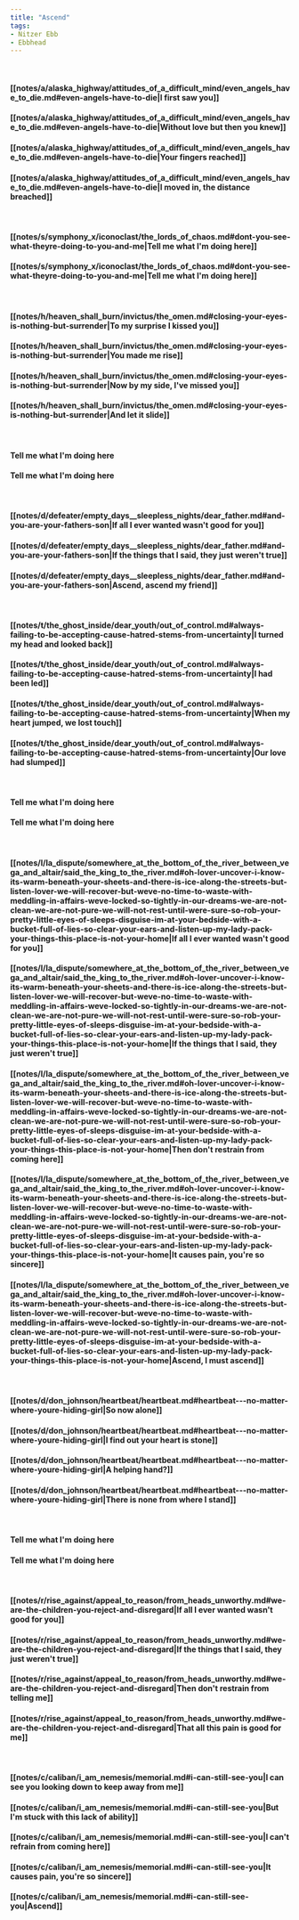 ```yaml
---
title: "Ascend"
tags:
- Nitzer Ebb
- Ebbhead
---
```

&nbsp;
#### [[notes/a/alaska_highway/attitudes_of_a_difficult_mind/even_angels_have_to_die.md#even-angels-have-to-die|I first saw you]]
#### [[notes/a/alaska_highway/attitudes_of_a_difficult_mind/even_angels_have_to_die.md#even-angels-have-to-die|Without love but then you knew]]
#### [[notes/a/alaska_highway/attitudes_of_a_difficult_mind/even_angels_have_to_die.md#even-angels-have-to-die|Your fingers reached]]
#### [[notes/a/alaska_highway/attitudes_of_a_difficult_mind/even_angels_have_to_die.md#even-angels-have-to-die|I moved in, the distance breached]]
&nbsp;
#### [[notes/s/symphony_x/iconoclast/the_lords_of_chaos.md#dont-you-see-what-theyre-doing-to-you-and-me|Tell me what I'm doing here]]
#### [[notes/s/symphony_x/iconoclast/the_lords_of_chaos.md#dont-you-see-what-theyre-doing-to-you-and-me|Tell me what I'm doing here]]
&nbsp;
#### [[notes/h/heaven_shall_burn/invictus/the_omen.md#closing-your-eyes-is-nothing-but-surrender|To my surprise I kissed you]]
#### [[notes/h/heaven_shall_burn/invictus/the_omen.md#closing-your-eyes-is-nothing-but-surrender|You made me rise]]
#### [[notes/h/heaven_shall_burn/invictus/the_omen.md#closing-your-eyes-is-nothing-but-surrender|Now by my side, I've missed you]]
#### [[notes/h/heaven_shall_burn/invictus/the_omen.md#closing-your-eyes-is-nothing-but-surrender|And let it slide]]
&nbsp;
#### Tell me what I'm doing here
#### Tell me what I'm doing here
&nbsp;
#### [[notes/d/defeater/empty_days__sleepless_nights/dear_father.md#and-you-are-your-fathers-son|If all I ever wanted wasn't good for you]]
#### [[notes/d/defeater/empty_days__sleepless_nights/dear_father.md#and-you-are-your-fathers-son|If the things that I said, they just weren't true]]
#### [[notes/d/defeater/empty_days__sleepless_nights/dear_father.md#and-you-are-your-fathers-son|Ascend, ascend my friend]]
&nbsp;
#### [[notes/t/the_ghost_inside/dear_youth/out_of_control.md#always-failing-to-be-accepting-cause-hatred-stems-from-uncertainty|I turned my head and looked back]]
#### [[notes/t/the_ghost_inside/dear_youth/out_of_control.md#always-failing-to-be-accepting-cause-hatred-stems-from-uncertainty|I had been led]]
#### [[notes/t/the_ghost_inside/dear_youth/out_of_control.md#always-failing-to-be-accepting-cause-hatred-stems-from-uncertainty|When my heart jumped, we lost touch]]
#### [[notes/t/the_ghost_inside/dear_youth/out_of_control.md#always-failing-to-be-accepting-cause-hatred-stems-from-uncertainty|Our love had slumped]]
&nbsp;
#### Tell me what I'm doing here
#### Tell me what I'm doing here
&nbsp;
#### [[notes/l/la_dispute/somewhere_at_the_bottom_of_the_river_between_vega_and_altair/said_the_king_to_the_river.md#oh-lover-uncover-i-know-its-warm-beneath-your-sheets-and-there-is-ice-along-the-streets-but-listen-lover-we-will-recover-but-weve-no-time-to-waste-with-meddling-in-affairs-weve-locked-so-tightly-in-our-dreams-we-are-not-clean-we-are-not-pure-we-will-not-rest-until-were-sure-so-rob-your-pretty-little-eyes-of-sleeps-disguise-im-at-your-bedside-with-a-bucket-full-of-lies-so-clear-your-ears-and-listen-up-my-lady-pack-your-things-this-place-is-not-your-home|If all I ever wanted wasn't good for you]]
#### [[notes/l/la_dispute/somewhere_at_the_bottom_of_the_river_between_vega_and_altair/said_the_king_to_the_river.md#oh-lover-uncover-i-know-its-warm-beneath-your-sheets-and-there-is-ice-along-the-streets-but-listen-lover-we-will-recover-but-weve-no-time-to-waste-with-meddling-in-affairs-weve-locked-so-tightly-in-our-dreams-we-are-not-clean-we-are-not-pure-we-will-not-rest-until-were-sure-so-rob-your-pretty-little-eyes-of-sleeps-disguise-im-at-your-bedside-with-a-bucket-full-of-lies-so-clear-your-ears-and-listen-up-my-lady-pack-your-things-this-place-is-not-your-home|If the things that I said, they just weren't true]]
#### [[notes/l/la_dispute/somewhere_at_the_bottom_of_the_river_between_vega_and_altair/said_the_king_to_the_river.md#oh-lover-uncover-i-know-its-warm-beneath-your-sheets-and-there-is-ice-along-the-streets-but-listen-lover-we-will-recover-but-weve-no-time-to-waste-with-meddling-in-affairs-weve-locked-so-tightly-in-our-dreams-we-are-not-clean-we-are-not-pure-we-will-not-rest-until-were-sure-so-rob-your-pretty-little-eyes-of-sleeps-disguise-im-at-your-bedside-with-a-bucket-full-of-lies-so-clear-your-ears-and-listen-up-my-lady-pack-your-things-this-place-is-not-your-home|Then don't restrain from coming here]]
#### [[notes/l/la_dispute/somewhere_at_the_bottom_of_the_river_between_vega_and_altair/said_the_king_to_the_river.md#oh-lover-uncover-i-know-its-warm-beneath-your-sheets-and-there-is-ice-along-the-streets-but-listen-lover-we-will-recover-but-weve-no-time-to-waste-with-meddling-in-affairs-weve-locked-so-tightly-in-our-dreams-we-are-not-clean-we-are-not-pure-we-will-not-rest-until-were-sure-so-rob-your-pretty-little-eyes-of-sleeps-disguise-im-at-your-bedside-with-a-bucket-full-of-lies-so-clear-your-ears-and-listen-up-my-lady-pack-your-things-this-place-is-not-your-home|It causes pain, you're so sincere]]
#### [[notes/l/la_dispute/somewhere_at_the_bottom_of_the_river_between_vega_and_altair/said_the_king_to_the_river.md#oh-lover-uncover-i-know-its-warm-beneath-your-sheets-and-there-is-ice-along-the-streets-but-listen-lover-we-will-recover-but-weve-no-time-to-waste-with-meddling-in-affairs-weve-locked-so-tightly-in-our-dreams-we-are-not-clean-we-are-not-pure-we-will-not-rest-until-were-sure-so-rob-your-pretty-little-eyes-of-sleeps-disguise-im-at-your-bedside-with-a-bucket-full-of-lies-so-clear-your-ears-and-listen-up-my-lady-pack-your-things-this-place-is-not-your-home|Ascend, I must ascend]]
&nbsp;
#### [[notes/d/don_johnson/heartbeat/heartbeat.md#heartbeat---no-matter-where-youre-hiding-girl|So now alone]]
#### [[notes/d/don_johnson/heartbeat/heartbeat.md#heartbeat---no-matter-where-youre-hiding-girl|I find out your heart is stone]]
#### [[notes/d/don_johnson/heartbeat/heartbeat.md#heartbeat---no-matter-where-youre-hiding-girl|A helping hand?]]
#### [[notes/d/don_johnson/heartbeat/heartbeat.md#heartbeat---no-matter-where-youre-hiding-girl|There is none from where I stand]]
&nbsp;
#### Tell me what I'm doing here
#### Tell me what I'm doing here
&nbsp;
#### [[notes/r/rise_against/appeal_to_reason/from_heads_unworthy.md#we-are-the-children-you-reject-and-disregard|If all I ever wanted wasn't good for you]]
#### [[notes/r/rise_against/appeal_to_reason/from_heads_unworthy.md#we-are-the-children-you-reject-and-disregard|If the things that I said, they just weren't true]]
#### [[notes/r/rise_against/appeal_to_reason/from_heads_unworthy.md#we-are-the-children-you-reject-and-disregard|Then don't restrain from telling me]]
#### [[notes/r/rise_against/appeal_to_reason/from_heads_unworthy.md#we-are-the-children-you-reject-and-disregard|That all this pain is good for me]]
&nbsp;
#### [[notes/c/caliban/i_am_nemesis/memorial.md#i-can-still-see-you|I can see you looking down to keep away from me]]
#### [[notes/c/caliban/i_am_nemesis/memorial.md#i-can-still-see-you|But I'm stuck with this lack of ability]]
#### [[notes/c/caliban/i_am_nemesis/memorial.md#i-can-still-see-you|I can't refrain from coming here]]
#### [[notes/c/caliban/i_am_nemesis/memorial.md#i-can-still-see-you|It causes pain, you're so sincere]]
#### [[notes/c/caliban/i_am_nemesis/memorial.md#i-can-still-see-you|Ascend]]
